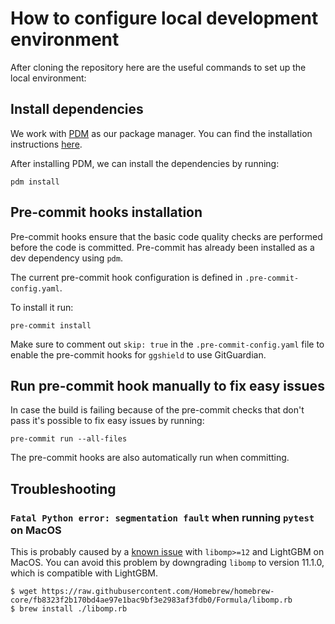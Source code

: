 # How to configure local development environment

After cloning the repository here are the useful commands to set up the local environment:

## Install dependencies

We work with [PDM](https://pdm-project.org/en/latest/) as our package manager. You can find the installation instructions [here](https://pdm-project.org/en/latest/#installation).

After installing PDM, we can install the dependencies by running:

```shell
pdm install
```

## Pre-commit hooks installation
Pre-commit hooks ensure that the basic code quality checks are performed before the code is committed. Pre-commit has already been installed as a dev dependency using `pdm`.

The current pre-commit hook configuration is defined in `.pre-commit-config.yaml`.

To install it run:

```shell
pre-commit install
```

Make sure to comment out `skip: true` in the `.pre-commit-config.yaml` file to enable the pre-commit hooks for `ggshield` to use GitGuardian.

## Run pre-commit hook manually to fix easy issues
In case the build is failing because of the pre-commit checks that don't pass it's possible to fix easy issues by running:

```shell
pre-commit run --all-files
```

The pre-commit hooks are also automatically run when committing.

## Troubleshooting

### `Fatal Python error: segmentation fault` when running `pytest` on MacOS

This is probably caused by a [known issue](https://github.com/microsoft/LightGBM/issues/4707) with `libomp>=12` and LightGBM on MacOS.
You can avoid this problem by downgrading `libomp` to version 11.1.0, which is compatible with LightGBM.

```shell
$ wget https://raw.githubusercontent.com/Homebrew/homebrew-core/fb8323f2b170bd4ae97e1bac9bf3e2983af3fdb0/Formula/libomp.rb
$ brew install ./libomp.rb
```
